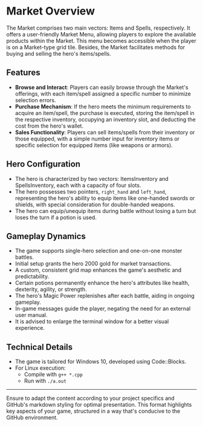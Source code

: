 # Market Overview

The Market comprises two main vectors: Items and Spells, respectively. It offers a user-friendly Market Menu, allowing players to explore the available products within the Market. This menu becomes accessible when the player is on a Market-type grid tile. Besides, the Market facilitates methods for buying and selling the hero's items/spells.

## Features

- **Browse and Interact**: Players can easily browse through the Market's offerings, with each item/spell assigned a specific number to minimize selection errors.
- **Purchase Mechanism**: If the hero meets the minimum requirements to acquire an item/spell, the purchase is executed, storing the item/spell in the respective inventory, occupying an inventory slot, and deducting the cost from the hero's wallet.
- **Sales Functionality**: Players can sell items/spells from their inventory or those equipped, with a simple number input for inventory items or specific selection for equipped items (like weapons or armors).

## Hero Configuration

- The hero is characterized by two vectors: ItemsInventory and SpellsInventory, each with a capacity of four slots.
- The hero possesses two pointers, `right_hand` and `left_hand`, representing the hero's ability to equip items like one-handed swords or shields, with special consideration for double-handed weapons.
- The hero can equip/unequip items during battle without losing a turn but loses the turn if a potion is used.

## Gameplay Dynamics

- The game supports single-hero selection and one-on-one monster battles.
- Initial setup grants the hero 2000 gold for market transactions.
- A custom, consistent grid map enhances the game's aesthetic and predictability.
- Certain potions permanently enhance the hero's attributes like health, dexterity, agility, or strength.
- The hero's Magic Power replenishes after each battle, aiding in ongoing gameplay.
- In-game messages guide the player, negating the need for an external user manual.
- It is advised to enlarge the terminal window for a better visual experience.

## Technical Details

- The game is tailored for Windows 10, developed using Code::Blocks.
- For Linux execution:
  - Compile with `g++ *.cpp`
  - Run with `./a.out`

---

Ensure to adapt the content according to your project specifics and GitHub's markdown styling for optimal presentation. This format highlights key aspects of your game, structured in a way that's conducive to the GitHub environment.
